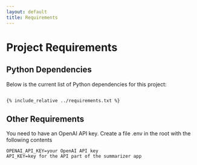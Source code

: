 ```yaml
---
layout: default
title: Requirements
---
```


# Project Requirements

## Python Dependencies

Below is the current list of Python dependencies for this project:

```{% raw %}

{% include_relative ../requirements.txt %}

```

## Other Requirements

You need to have an OpenAI API key. Create a file .env in the root with the following contents
```
OPENAI_API_KEY=your OpenAI API key
API_KEY=key for the API part of the summarizer app
```
